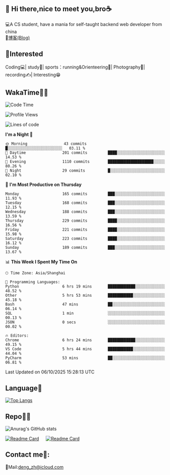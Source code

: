 👋 Hi there,nice to meet you,bro☕
---
💻A CS student, have a mania for self-taught backend web developer from china   
📌[博客(Blog)](https://github.com/HealUP/MyBlog)

 <!-- waka-box start -->
 <!-- waka-box end -->
 
🧲**Interested**
--
Coding💻| study📖| sports：running&Orienteering🏃‍| Photography📸| recording✍️| Interesting😁

WakaTime👨‍💻
---
<!--START_SECTION:waka-->
![Code Time](http://img.shields.io/badge/Code%20Time-3%2C675%20hrs%2047%20mins-blue)

![Profile Views](http://img.shields.io/badge/Profile%20Views-0-blue)

![Lines of code](https://img.shields.io/badge/From%20Hello%20World%20I%27ve%20Written-205.1%20thousand%20lines%20of%20code-blue)

**I'm a Night 🦉** 

```text
🌞 Morning                43 commits          █░░░░░░░░░░░░░░░░░░░░░░░░   03.11 % 
🌆 Daytime                201 commits         ████░░░░░░░░░░░░░░░░░░░░░   14.53 % 
🌃 Evening                1110 commits        ████████████████████░░░░░   80.26 % 
🌙 Night                  29 commits          █░░░░░░░░░░░░░░░░░░░░░░░░   02.10 % 
```
📅 **I'm Most Productive on Thursday** 

```text
Monday                   165 commits         ███░░░░░░░░░░░░░░░░░░░░░░   11.93 % 
Tuesday                  168 commits         ███░░░░░░░░░░░░░░░░░░░░░░   12.15 % 
Wednesday                188 commits         ███░░░░░░░░░░░░░░░░░░░░░░   13.59 % 
Thursday                 229 commits         ████░░░░░░░░░░░░░░░░░░░░░   16.56 % 
Friday                   221 commits         ████░░░░░░░░░░░░░░░░░░░░░   15.98 % 
Saturday                 223 commits         ████░░░░░░░░░░░░░░░░░░░░░   16.12 % 
Sunday                   189 commits         ███░░░░░░░░░░░░░░░░░░░░░░   13.67 % 
```


📊 **This Week I Spent My Time On** 

```text
🕑︎ Time Zone: Asia/Shanghai

💬 Programming Languages: 
Python                   6 hrs 19 mins       ████████████░░░░░░░░░░░░░   48.52 % 
Other                    5 hrs 53 mins       ███████████░░░░░░░░░░░░░░   45.18 % 
Bash                     47 mins             ██░░░░░░░░░░░░░░░░░░░░░░░   06.14 % 
SQL                      1 min               ░░░░░░░░░░░░░░░░░░░░░░░░░   00.13 % 
JSON                     0 secs              ░░░░░░░░░░░░░░░░░░░░░░░░░   00.02 % 

🔥 Editors: 
Chrome                   6 hrs 24 mins       ████████████░░░░░░░░░░░░░   49.15 % 
VS Code                  5 hrs 44 mins       ███████████░░░░░░░░░░░░░░   44.04 % 
PyCharm                  53 mins             ██░░░░░░░░░░░░░░░░░░░░░░░   06.81 % 
```


 Last Updated on 06/10/2025 15:28:13 UTC
<!--END_SECTION:waka-->

Language🚀
---
[![Top Langs](https://github-readme-stats.vercel.app/api/top-langs/?username=HealUP&layout=compact&hide_border=true)](https://github.com/HealUP)

Repo🧑‍💻
---
![Anurag's GitHub stats](https://github-readme-stats.vercel.app/api?username=HealUP&count_private=true&show_icons=true&theme=gruvbox&hide_border=true) 

[![Readme Card](https://github-readme-stats.vercel.app/api/pin/?username=HealUP&repo=InternetEy&theme=transparent)](https://github.com/HealUP/InternetEy) &emsp;
[![Readme Card](https://github-readme-stats.vercel.app/api/pin/?username=HealUP&repo=CampusExperience&theme=transparent)](https://github.com/HealUP/CampusExperience)


Contact me📱:
---
📮Mail:deng_zh@icloud.com  
